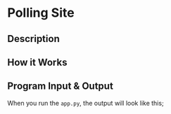 # Polling Site

## Description


## How it Works


## Program Input & Output

When you run the `app.py`, the output will look like this;

```

